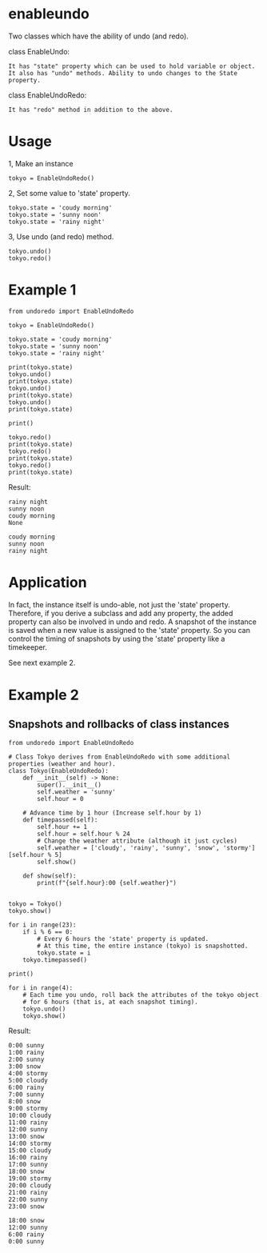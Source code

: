 # enableundo
Two classes which have the ability of undo (and redo).

class EnableUndo:

    It has "state" property which can be used to hold variable or object.
    It also has "undo" methods. Ability to undo changes to the State property.

class EnableUndoRedo:

    It has "redo" method in addition to the above.

# Usage
1, Make an instance

    tokyo = EnableUndoRedo()

2, Set some value to 'state' property.

    tokyo.state = 'coudy morning'
    tokyo.state = 'sunny noon'
    tokyo.state = 'rainy night'

3, Use undo (and redo) method.

    tokyo.undo()
    tokyo.redo()

# Example 1

    from undoredo import EnableUndoRedo

    tokyo = EnableUndoRedo()

    tokyo.state = 'coudy morning'
    tokyo.state = 'sunny noon'
    tokyo.state = 'rainy night'

    print(tokyo.state)
    tokyo.undo()
    print(tokyo.state)
    tokyo.undo()
    print(tokyo.state)
    tokyo.undo()
    print(tokyo.state)

    print()

    tokyo.redo()
    print(tokyo.state)
    tokyo.redo()
    print(tokyo.state)
    tokyo.redo()
    print(tokyo.state)


Result:

    rainy night
    sunny noon
    coudy morning
    None

    coudy morning
    sunny noon
    rainy night

# Application

In fact, the instance itself is undo-able, not just the 'state' property. Therefore, if you derive a subclass and add any property, the added property can also be involved in undo and redo. A snapshot of the instance is saved when a new value is assigned to the 'state' property. So you can control the timing of snapshots by using the 'state' property like a timekeeper.

See next example 2.

# Example 2

## Snapshots and rollbacks of class instances

    from undoredo import EnableUndoRedo

    # Class Tokyo derives from EnableUndoRedo with some additional properties (weather and hour).
    class Tokyo(EnableUndoRedo):
        def __init__(self) -> None:
            super().__init__()
            self.weather = 'sunny'
            self.hour = 0
        
        # Advance time by 1 hour (Increase self.hour by 1)
        def timepassed(self):
            self.hour += 1
            self.hour = self.hour % 24
            # Change the weather attribute (although it just cycles)
            self.weather = ['cloudy', 'rainy', 'sunny', 'snow', 'stormy'][self.hour % 5]
            self.show()

        def show(self):
            print(f"{self.hour}:00 {self.weather}")


    tokyo = Tokyo()
    tokyo.show()

    for i in range(23):
        if i % 6 == 0:
            # Every 6 hours the 'state' property is updated. 
            # At this time, the entire instance (tokyo) is snapshotted.
            tokyo.state = i
        tokyo.timepassed()

    print()

    for i in range(4):
        # Each time you undo, roll back the attributes of the tokyo object 
        # for 6 hours (that is, at each snapshot timing).
        tokyo.undo()
        tokyo.show()


Result:

    0:00 sunny
    1:00 rainy
    2:00 sunny
    3:00 snow
    4:00 stormy
    5:00 cloudy
    6:00 rainy
    7:00 sunny
    8:00 snow
    9:00 stormy
    10:00 cloudy
    11:00 rainy
    12:00 sunny
    13:00 snow
    14:00 stormy
    15:00 cloudy
    16:00 rainy
    17:00 sunny
    18:00 snow
    19:00 stormy
    20:00 cloudy
    21:00 rainy
    22:00 sunny
    23:00 snow

    18:00 snow
    12:00 sunny
    6:00 rainy
    0:00 sunny
